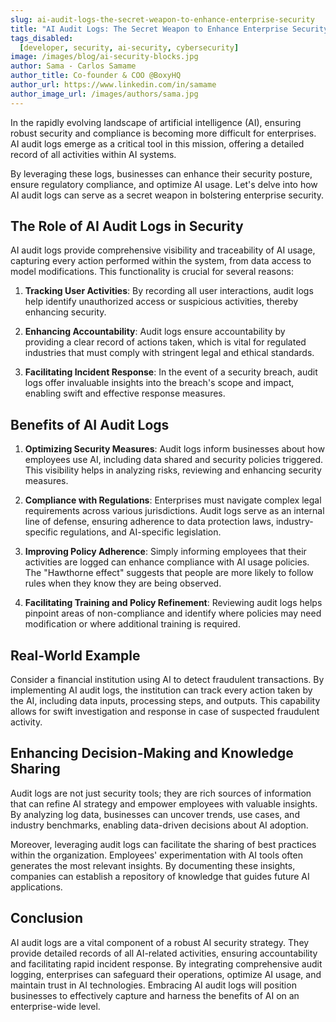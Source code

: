 ```yaml
---
slug: ai-audit-logs-the-secret-weapon-to-enhance-enterprise-security
title: "AI Audit Logs: The Secret Weapon to Enhance Enterprise Security"
tags_disabled:
  [developer, security, ai-security, cybersecurity]
image: /images/blog/ai-security-blocks.jpg
author: Sama - Carlos Samame
author_title: Co-founder & COO @BoxyHQ
author_url: https://www.linkedin.com/in/samame
author_image_url: /images/authors/sama.jpg
---
```


In the rapidly evolving landscape of artificial intelligence (AI), ensuring robust security and compliance is becoming more difficult for enterprises. AI audit logs emerge as a critical tool in this mission, offering a detailed record of all activities within AI systems.

By leveraging these logs, businesses can enhance their security posture, ensure regulatory compliance, and optimize AI usage. Let's delve into how AI audit logs can serve as a secret weapon in bolstering enterprise security.

## The Role of AI Audit Logs in Security

AI audit logs provide comprehensive visibility and traceability of AI usage, capturing every action performed within the system, from data access to model modifications. This functionality is crucial for several reasons:

  1. **Tracking User Activities**: By recording all user interactions, audit logs help identify unauthorized access or suspicious activities, thereby enhancing security.

  2. **Enhancing Accountability**: Audit logs ensure accountability by providing a clear record of actions taken, which is vital for regulated industries that must comply with stringent legal and ethical standards.

  3. **Facilitating Incident Response**: In the event of a security breach, audit logs offer invaluable insights into the breach's scope and impact, enabling swift and effective response measures.

## Benefits of AI Audit Logs

  1. **Optimizing Security Measures**: Audit logs inform businesses about how employees use AI, including data shared and security policies triggered. This visibility helps in analyzing risks, reviewing and enhancing security measures.

  2. **Compliance with Regulations**: Enterprises must navigate complex legal requirements across various jurisdictions. Audit logs serve as an internal line of defense, ensuring adherence to data protection laws, industry-specific regulations, and AI-specific legislation.

  3. **Improving Policy Adherence**: Simply informing employees that their activities are logged can enhance compliance with AI usage policies. The "Hawthorne effect" suggests that people are more likely to follow rules when they know they are being observed.

  4. **Facilitating Training and Policy Refinement**: Reviewing audit logs helps pinpoint areas of non-compliance and identify where policies may need modification or where additional training is required.

## Real-World Example

Consider a financial institution using AI to detect fraudulent transactions. By implementing AI audit logs, the institution can track every action taken by the AI, including data inputs, processing steps, and outputs. This capability allows for swift investigation and response in case of suspected fraudulent activity.

## Enhancing Decision-Making and Knowledge Sharing

Audit logs are not just security tools; they are rich sources of information that can refine AI strategy and empower employees with valuable insights. By analyzing log data, businesses can uncover trends, use cases, and industry benchmarks, enabling data-driven decisions about AI adoption.

Moreover, leveraging audit logs can facilitate the sharing of best practices within the organization. Employees' experimentation with AI tools often generates the most relevant insights. By documenting these insights, companies can establish a repository of knowledge that guides future AI applications.

## Conclusion

AI audit logs are a vital component of a robust AI security strategy. They provide detailed records of all AI-related activities, ensuring accountability and facilitating rapid incident response. By integrating comprehensive audit logging, enterprises can safeguard their operations, optimize AI usage, and maintain trust in AI technologies. Embracing AI audit logs will position businesses to effectively capture and harness the benefits of AI on an enterprise-wide level.
